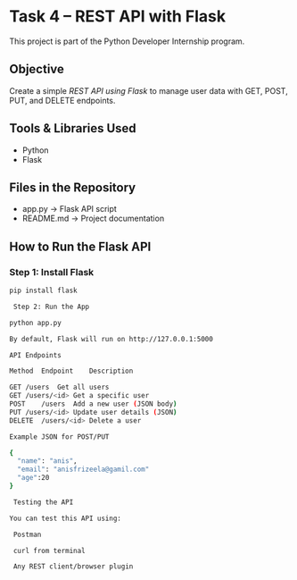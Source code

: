 #  Task 4 – REST API with Flask

This project is part of the Python Developer Internship program.

##  Objective
Create a simple *REST API using Flask* to manage user data with GET, POST, PUT, and DELETE endpoints.

##  Tools & Libraries Used
- Python
- Flask

##  Files in the Repository
- app.py → Flask API script
- README.md → Project documentation

##  How to Run the Flask API

###  Step 1: Install Flask

```bash
pip install flask

 Step 2: Run the App

python app.py

By default, Flask will run on http://127.0.0.1:5000

API Endpoints

Method	Endpoint	Description

GET	/users	Get all users
GET	/users/<id>	Get a specific user
POST	/users	Add a new user (JSON body)
PUT	/users/<id>	Update user details (JSON)
DELETE	/users/<id>	Delete a user

Example JSON for POST/PUT

{
  "name": "anis",
  "email": "anisfrizeela@gamil.com"
  "age":20 
}

 Testing the API

You can test this API using:

 Postman

 curl from terminal

 Any REST client/browser plugin
